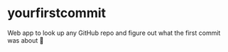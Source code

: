 # yourfirstcommit
Web app to look up any GitHub repo and figure out what the first commit was about 🤔
